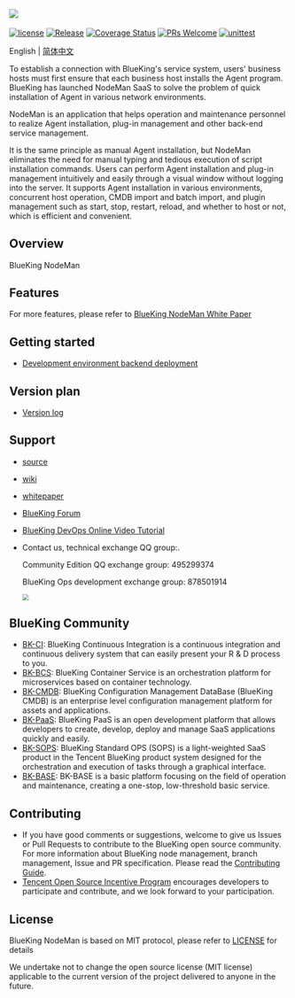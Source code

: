 ![](docs/resource/img/logo_en.png)
---
[![license](https://img.shields.io/badge/license-MIT-brightgreen.svg)](https://github.com/TencentBlueKing/bk-nodeman/blob/master/LICENSE)
[![Release](https://img.shields.io/badge/release-1.0.0-brightgreen.svg)](https://github.com/TencentBlueKing/bk-nodeman/releases)
[![Coverage Status](https://codecov.io/gh/TencentBlueKing/bk-nodeman/branch/V2.1.X/graph/badge.svg)](https://codecov.io/gh/TencentBlueKing/bk-nodeman)
[![PRs Welcome](https://img.shields.io/badge/PRs-welcome-brightgreen.svg)](https://github.com/TencentBlueKing/bk-nodeman/pulls)
[![unittest](https://github.com/TencentBlueKing/bk-nodeman/actions/workflows/codecov.yml/badge.svg?event=schedule)](https://github.com/TencentBlueKing/bk-nodeman/actions/workflows/codecov.yml)

English | [简体中文](readme.md)

To establish a connection with BlueKing's service system, users' business hosts must first ensure that each business host installs the Agent program. BlueKing has launched NodeMan SaaS to solve the problem of quick installation of Agent in various network environments.

NodeMan is an application that helps operation and maintenance personnel to realize Agent installation, plug-in management and other back-end service management.

It is the same principle as manual Agent installation, but NodeMan eliminates the need for manual typing and tedious execution of script installation commands. Users can perform Agent installation and plug-in management intuitively and easily through a visual window without logging into the server. It supports Agent installation in various environments, concurrent host operation, CMDB import and batch import, and plugin management such as start, stop, restart, reload, and whether to host or not, which is efficient and convenient.


## Overview
BlueKing NodeMan

## Features
For more features, please refer to [BlueKing NodeMan White Paper](http://docs.bk.tencent.com/product_white_paper/bk_nodeman/)


## Getting started
- [Development environment backend deployment](docs/install/dev_deploy.md)

## Version plan
- [Version log](docs/release.md)


## Support
- [source](https://github.com/TencentBlueKing/bk-nodeman/tree/master)
- [wiki](https://github.com/TencentBlueKing/bk-nodeman/wiki)
- [whitepaper](http://docs.bk.tencent.com/product_white_paper/bk_nodeman/)
- [BlueKing Forum](https://bk.tencent.com/s-mart/community)
- [BlueKing DevOps Online Video Tutorial](https://bk.tencent.com/s-mart/video/)
- Contact us, technical exchange QQ group:.

  Community Edition QQ exchange group: 495299374
  
  BlueKing Ops development exchange group: 878501914
  
  <img src="docs/resource/img/QR-Code.png" align=center style="zoom:67%;" />

## BlueKing Community
- [BK-CI](https://github.com/Tencent/bk-ci): BlueKing Continuous Integration is a continuous integration and continuous delivery system that can easily present your R & D process to you.
- [BK-BCS](https://github.com/Tencent/bk-bcs): BlueKing Container Service is an orchestration platform for microservices based on container technology.
- [BK-CMDB](https://github.com/Tencent/bk-cmdb): BlueKing Configuration Management DataBase (BlueKing CMDB) is an enterprise level configuration management platform for assets and applications.
- [BK-PaaS](https://github.com/Tencent/bk-PaaS): BlueKing PaaS is an open development platform that allows developers to create, develop, deploy and manage SaaS applications quickly and easily.
- [BK-SOPS](https://github.com/Tencent/bk-sops): BlueKing Standard OPS (SOPS) is a light-weighted SaaS product in the Tencent BlueKing product system designed for the orchestration and execution of tasks through a graphical interface.
- [BK-BASE](https://github.com/Tencent/bk-base): BK-BASE is a basic platform focusing on the field of operation and maintenance, creating a one-stop, low-threshold basic service.



## Contributing
- If you have good comments or suggestions, welcome to give us Issues or Pull Requests to contribute to the BlueKing open source community. For more information about BlueKing node management, branch management, Issue and PR specification. Please read the [Contributing Guide](docs/CONTRIBUTING.md).
- [Tencent Open Source Incentive Program](https://opensource.tencent.com/contribution) encourages developers to participate and contribute, and we look forward to your participation.

## License
BlueKing NodeMan is based on MIT protocol, please refer to [LICENSE](https://github.com/TencentBlueKing/bk-nodeman/blob/master/LICENSE) for details 

We undertake not to change the open source license (MIT license) applicable to the current version of the project delivered to anyone in the future.